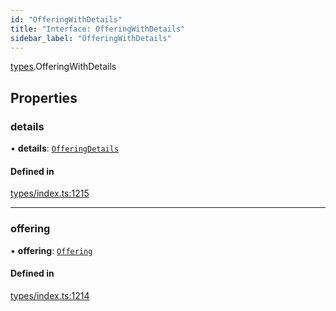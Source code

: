 ```yaml
---
id: "OfferingWithDetails"
title: "Interface: OfferingWithDetails"
sidebar_label: "OfferingWithDetails"
---
```


[types](../../../modules/Types/Types.md).OfferingWithDetails

## Properties

### details

• **details**: [`OfferingDetails`](../../API/Entities/Offering/Types/OfferingDetails/OfferingDetails.md)

#### Defined in

[types/index.ts:1215](https://github.com/PolymeshAssociation/polymesh-sdk/blob/95f248df/src/types/index.ts#L1215)

___

### offering

• **offering**: [`Offering`](../../../classes/API/Entities/Offering/Offering.md)

#### Defined in

[types/index.ts:1214](https://github.com/PolymeshAssociation/polymesh-sdk/blob/95f248df/src/types/index.ts#L1214)
